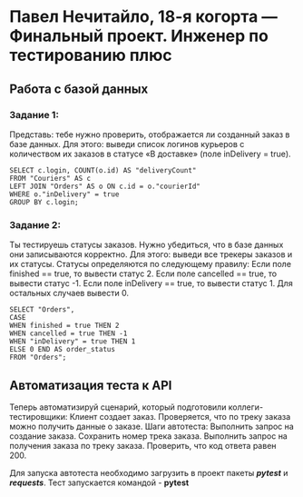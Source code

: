 # Павел Нечитайло, 18-я когорта — Финальный проект. Инженер по тестированию плюс
## **Работа с базой данных**

### Задание 1:

Представь: тебе нужно проверить, отображается ли созданный заказ в базе данных.
Для этого: выведи список логинов курьеров с количеством их заказов в статусе «В доставке» (поле inDelivery = true). 

```
SELECT c.login, COUNT(o.id) AS "deliveryCount"
FROM "Couriers" AS c
LEFT JOIN "Orders" AS o ON c.id = o."courierId"
WHERE o."inDelivery" = true
GROUP BY c.login;
```



### Задание 2: 

Ты тестируешь статусы заказов. Нужно убедиться, что в базе данных они записываются корректно.
Для этого: выведи все трекеры заказов и их статусы. 
Статусы определяются по следующему правилу:
Если поле finished == true, то вывести статус 2.
Если поле canсelled == true, то вывести статус -1.
Если поле inDelivery == true, то вывести статус 1.
Для остальных случаев вывести 0.

```
SELECT "Orders",
CASE
WHEN finished = true THEN 2
WHEN cancelled = true THEN -1
WHEN "inDelivery" = true THEN 1
ELSE 0 END AS order_status
FROM "Orders";
```


## **Автоматизация теста к API**

Теперь автоматизируй сценарий, который подготовили коллеги-тестировщики:
Клиент создает заказ.
Проверяется, что по треку заказа можно получить данные о заказе.
Шаги автотеста:
Выполнить запрос на создание заказа.
Сохранить номер трека заказа.
Выполнить запрос на получения заказа по треку заказа.
Проверить, что код ответа равен 200.

Для запуска автотеста необходимо загрузить в проект пакеты ***pytest*** и ***requests***. 
Тест запускается командой - **pytest** 
